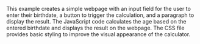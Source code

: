 This example creates a simple webpage with an input field for the user to enter their birthdate, a button to trigger the calculation, and a paragraph to display the result. The JavaScript code calculates the age based on the entered birthdate and displays the result on the webpage. The CSS file provides basic styling to improve the visual appearance of the calculator.
